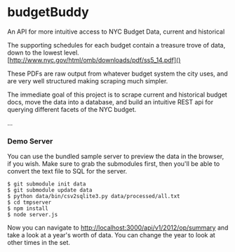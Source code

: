 budgetBuddy
===========

An API for more intuitive access to NYC Budget Data, current and historical

The supporting schedules for each budget contain a treasure trove of data, down
to the lowest level.  [http://www.nyc.gov/html/omb/downloads/pdf/ss5_14.pdf]()

These PDFs are raw output from whatever budget system the city uses, and are
very well structured making scraping much simpler.

The immediate goal of this project is to scrape current and historical budget
docs, move the data into a database, and build an intuitive REST api for
querying different facets of the NYC budget.

...

### Demo Server

You can use the bundled sample server to preview the data in the browser, if
you wish.  Make sure to grab the submodules first, then you'll be able to
convert the text file to SQL for the server.

```
$ git submodule init data
$ git submodule update data
$ python data/bin/csv2sqlite3.py data/processed/all.txt
$ cd tmpserver
$ npm install
$ node server.js
```

Now you can navigate to [http://localhost:3000/api/v1/2012/op/summary]() and
take a look at a year's worth of data.  You can change the year to look at
other times in the set.

